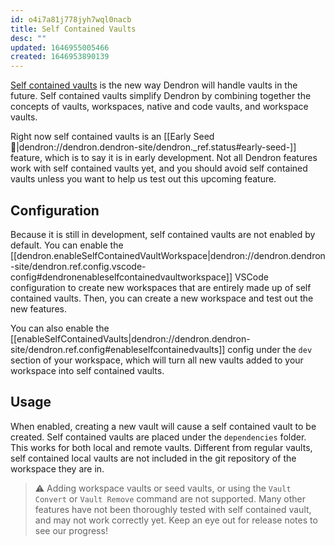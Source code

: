```yaml
---
id: o4i7a81j778jyh7wql0nacb
title: Self Contained Vaults
desc: ""
updated: 1646955005466
created: 1646953890139
---
```


[Self contained vaults](https://docs.dendron.so/notes/aOOBYTowLEKJDEtLWFiHb/) is
the new way Dendron will handle vaults in the future. Self contained vaults
simplify Dendron by combining together the concepts of vaults, workspaces,
native and code vaults, and workspace vaults.

Right now self contained vaults is an [[Early Seed 🌱|dendron://dendron.dendron-site/dendron._ref.status#early-seed-]]
feature, which is to say it is in early development. Not all Dendron features
work with self contained vaults yet, and you should avoid self contained vaults
unless you want to help us test out this upcoming feature.

## Configuration

Because it is still in development, self contained vaults are not enabled by default.
You can enable the [[dendron.enableSelfContainedVaultWorkspace|dendron://dendron.dendron-site/dendron.ref.config.vscode-config#dendronenableselfcontainedvaultworkspace]]
VSCode configuration to create new workspaces that are entirely made up of self contained vaults.
Then, you can create a new workspace and test out the new features.

You can also enable the 
[[enableSelfContainedVaults|dendron://dendron.dendron-site/dendron.ref.config#enableselfcontainedvaults]]
config under the `dev` section of your workspace, which will turn all new vaults
added to your workspace into self contained vaults.

## Usage

When enabled, creating a new vault will cause a self contained vault to be
created. Self contained vaults are placed under the `dependencies` folder. This
works for both local and remote vaults. Different from regular vaults, self contained local vaults are not included in the git repository of the workspace they are in.

> ⚠️ Adding workspace vaults or seed vaults, or using the `Vault Convert` or `Vault Remove` command are not supported. Many other features have not been
> thoroughly tested with self contained vault, and may not work correctly yet. Keep an eye out for release notes to see our progress!
